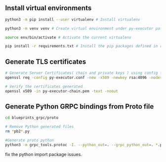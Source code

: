 
## Install virtual environments

```bash
python3 -m pip install --user virtualenv # Install virtualenv

python3 -m venv venv # Create virtual environment under py-executor path

source env/bin/activate # Activate the current virtualenv

pip install -r requirements.txt # Install the pip packages defined in requirements.txt file

```
## Generate TLS certificates

```bash
# Generate Server Certificates( chain and private keys ) using config file
openssl req -config py-executor.conf -new -x509 -newkey rsa:4096 -nodes -keyout py-executor-key.pem -days 3650 -out py-executor-chain.pem

# Verify the certificates generated
openssl x509 -in py-executor-chain.pem -text -noout
```

## Generate Python GRPC bindings from Proto file

```bash
cd blueprints_grpc/proto

# Remove Python generated files
rm *pb2*.py

#Generate proto python
python3 -m grpc_tools.protoc -I. --python_out=. --grpc_python_out=. *.proto
```
fix the python import package issues.
